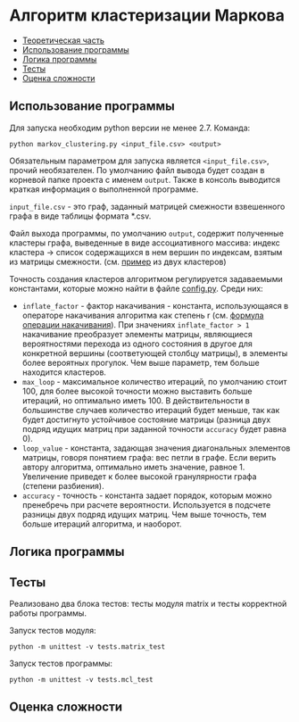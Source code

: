 # Алгоритм кластеризации Маркова
* [Теоретическая часть](../master/Theoretical_Part.md)
* [Использование программы](#1)
* [Логика программы](#2)
* [Тесты](#3)
* [Оценка сложности](#4)

<a name="1"></a>
## Использование программы

Для запуска необходим python версии не менее 2.7. Команда:
```
python markov_clustering.py <input_file.csv> <output>
```
Обязательным параметром для запуска является ```<input_file.csv>```, прочий необязателен. По умолчанию файл вывода будет создан в корневой папке проекта с именем ```output```.
Также в консоль выводится краткая информация о выполненной программе.

```input_file.csv``` - это граф, заданный матрицей смежности взвешенного графа в виде таблицы формата \*.csv.

Файл выхода программы, по умолчанию ```output```, содержит полученные кластеры графа, выведенные в виде ассоциативного массива: индекс кластера -> список содержащихся в нем вершин по индексам, взятым из матрицы смежности. (см. [пример](../master/tests/outputs/2) из двух кластеров)

Точность создания кластеров алгоритмом регулируется задаваемыми константами, которые можно найти в файле [config.py](../master/public/config.py). Среди них:

* ```inflate_factor``` - фактор накачивания - константа, использующаяся в операторе накачивания алгоритма как степень r (см. [формула операции накачивания](../master/Theoretical_Part.md#3)). При значениях ```inflate_factor > 1``` накачивание преобразует элементы матрицы, являющиеся вероятностями перехода из одного состояния в другое для конкретной вершины (соответующей столбцу матрицы), в элементы более вероятных прогулок. Чем выше параметр, тем больше находится кластеров.
* ```max_loop``` - максимальное количество итераций, по умолчанию стоит 100, для более высокой точности можно выставить больше итераций, но оптимально иметь 100. В действительности в большинстве случаев количество итераций будет меньше, так как будет достигнуто устойчивое состояние матрицы (разница двух подряд идущих матриц при заданной точности ```accuracy``` будет равна 0).
* ```loop_value``` - константа, задающая значения диагональных элементов матрицы, говоря понятием графа: вес петли в графе. Если верить автору алгоритма, оптимально иметь значение, равное 1. Увеличение приведет к более высокой гранулярности графа (степени разбиения).
* ```accuracy``` - точность - константа задает порядок, которым можно пренебречь при расчете вероятности. Используется в подсчете разницы двух подряд идущих матриц. Чем выше точность, тем больше итераций алгоритма, и наоборот. 


<a name="2"></a>
## Логика программы


<a name="3"></a>
## Тесты
Реализовано два блока тестов: тесты модуля matrix и тесты корректной работы программы. 

Запуск тестов модуля:
```
python -m unittest -v tests.matrix_test
```

Запуск тестов программы:
```
python -m unittest -v tests.mcl_test
```

<a name="4"></a>
## Оценка сложности


